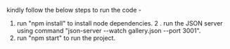 kindly follow the below steps to run the code -
1. run "npm install" to install node dependencies.
2 . run the JSON server using command "json-server --watch gallery.json --port 3001".
3. run "npm start" to run the project.
